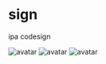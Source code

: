 # sign
ipa codesign


![avatar](https://images.gitee.com/uploads/images/2019/1228/003822_a23fc3fb_511466.jpeg)
![avatar](https://images.gitee.com/uploads/images/2019/1228/003849_29df193d_511466.jpeg)
![avatar](https://images.gitee.com/uploads/images/2019/1228/003855_02080e6b_511466.jpeg)
